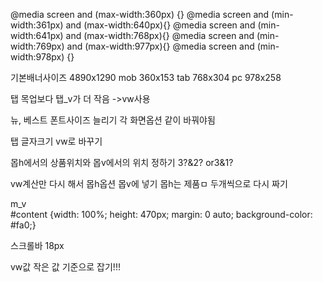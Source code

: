 @media screen and (max-width:360px) {}
@media screen and (min-width:361px) and (max-width:640px){}
@media screen and (min-width:641px) and (max-width:768px){}
@media screen and (min-width:769px) and (max-width:977px){}
@media screen and (min-width:978px) {}

기본배너사이즈 4890x1290
mob 360x153
tab 768x304
pc 978x258

탭 목업보다 탭_v가 더 작음 ->vw사용

뉴, 베스트 폰트사이즈 늘리기 각 화면옵션 같이 바꿔야됨

탭 글자크기 vw로 바꾸기


몹h에서의 상품위치와
몹v에서의 위치 정하기
3?&2? or3&1?

vw계산만 다시 해서 몹h옵션 몹v에 넣기 몹h는 제품ㅁ 두개씩으로 다시 짜기


m_v  
#content {width: 100%; height: 470px; margin: 0 auto; background-color: #fa0;}


스크롤바 18px


vw값 작은 값 기준으로 잡기!!!
